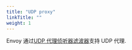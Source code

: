 ```yaml
---
title: "UDP proxy"
linkTitle: ""
weight: 1
---
```


Envoy 通过[UDP 代理侦听器滤波器](config_udp_listener_filters_udp_proxy)支持 UDP 代理.

